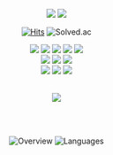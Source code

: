 <div align="center">

<a href="mailto:Seorit@icloud.com" target="_blank"><img src="https://img.shields.io/badge/Seorit@icloud.com-3693F3?style=flat&logo=icloud&logoColor=white"/></a>
<a href="https://www.linkedin.com/in/gwansikk/" target="_blank"><img src="https://img.shields.io/badge/GwanSik Kim-0A66C2?style=flat&logo=Linkedin&logoColor=white"/></a>

[![Hits](https://hits.seeyoufarm.com/api/count/incr/badge.svg?url=https%3A%2F%2Fgithub.com%2Fgwansikk&count_bg=%2379C83D&title_bg=%23555555&icon=github.svg&icon_color=%23E7E7E7&title=hits&edge_flat=false)](https://hits.seeyoufarm.com)
![Solved.ac](http://mazassumnida.wtf/api/mini/generate_badge?boj=seorit)

<img src="https://img.shields.io/badge/C-00599C?style=flat&logo=C&logoColor=white"/>
<img src="https://img.shields.io/badge/Java-007396?style=flat&logo=Java&logoColor=white"/>
<img src="https://img.shields.io/badge/Python-3766AB?style=flat&logo=Python&logoColor=white"/>
<img src="https://img.shields.io/badge/HTML5-E34F26?style=flat&logo=html5&logoColor=white"/>
<img src="https://img.shields.io/badge/Javascript-ffb13b?style=flat&logo=javascript&logoColor=white"/>
<br>

<img src="https://img.shields.io/badge/PHP-777BB4?style=flat&logo=php&logoColor=white"/>
<img src="https://img.shields.io/badge/Node.js-339933?style=flat&logo=Node.js&logoColor=white"/>
<img src="https://img.shields.io/badge/React-61DAFB?style=flat&logo=React&logoColor=white"/>
<br>

<img src="https://img.shields.io/badge/Nginx-232F3E?style=flat&logo=Nginx&logoColor=white"/>
<img src="https://img.shields.io/badge/MariaDB-003545?style=flat&logo=MariaDB&logoColor=white"/>
<img src="https://img.shields.io/badge/Docker-2496ED?style=flat&logo=Docker&logoColor=white"/>
<br><br>

<a href="https://securecoding.software"/><img src="https://img.shields.io/badge/소개딩%20해커톤%20시즌4-최우수-9cf"/></a>

<Br><br>

![Overview](https://raw.githubusercontent.com/gwansikk/github-stats-transparent/output/generated/overview.svg)
![Languages](https://raw.githubusercontent.com/gwansikk/github-stats-transparent/output/generated/languages.svg)

</div>
